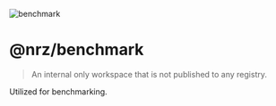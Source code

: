 ![benchmark](https://github.com/user-attachments/assets/26cf64ba-55e7-451b-98d2-6cca938d8f4b)

# @nrz/benchmark

> An internal only workspace that is not published to any registry.

Utilized for benchmarking.
